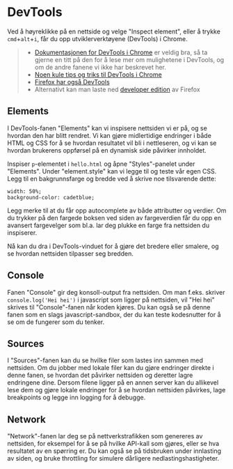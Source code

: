 # DevTools

Ved å høyreklikke på en nettside og velge "Inspect element", eller å trykke `cmd`+`alt`+`i`, får du opp utviklerverktøyene (DevTools) i Chrome.

> -   [Dokumentasjonen for DevTools i Chrome](https://developers.google.com/web/tools/chrome-devtools/) er veldig bra, så ta gjerne en titt på den for å lese mer om mulighetene i DevTools, og om de andre fanene vi ikke har beskrevet her.
> -   [Noen kule tips og triks til DevTools i Chrome](https://medium.freecodecamp.org/cool-chrome-devtools-tips-and-tricks-you-wish-you-knew-already-f54f65df88d2?source=linkShare-d0807c085137-1534676644)
> -   [Firefox har også DevTools](https://developer.mozilla.org/son/docs/Tools)
> -   Alternativt kan man laste ned [developer edition](https://www.mozilla.org/en-US/firefox/developer/) av Firefox

## Elements

I DevTools-fanen "Elements" kan vi inspisere nettsiden vi er på, og se hvordan den har blitt rendret. Vi kan gjøre midlertidige endringer i både HTML og CSS for å se hvordan resultatet vil bli i nettleseren, og vi kan se hvordan brukerens oppførsel på en dynamisk side påvirker innholdet.

Inspiser `p`-elementet i `hello.html` og åpne "Styles"-panelet under "Elements". Under "element.style" kan vi legge til og teste vår egen CSS. Legg til en bakgrunnsfarge og bredde ved å skrive noe tilsvarende dette:

```
width: 50%;
background-color: cadetblue;
```

Legg merke til at du får opp autocomplete av både attributter og verdier. Om du trykker på den fargede boksen ved siden av fargeverdien får du opp en avansert fargevelger som bl.a. lar deg plukke en farge fra nettsiden du inspiserer.

Nå kan du dra i DevTools-vinduet for å gjøre det bredere eller smalere, og se hvordan nettsiden tilpasser seg bredden.

## Console

Fanen "Console" gir deg konsoll-output fra nettsiden. Om man f.eks. skriver `console.log('Hei hei')` i javascript som ligger på nettsiden, vil "Hei hei" skrives til "Console"-fanen når koden kjøres. Du kan også se på denne fanen som en slags javascript-sandbox, der du kan teste kodesnutter for å se om de fungerer som du tenker.

## Sources

I "Sources"-fanen kan du se hvilke filer som lastes inn sammen med nettsiden. Om du jobber med lokale filer kan du gjøre endringer direkte i denne fanen, se hvordan det påvirker nettsiden og deretter lagre endringene dine. Dersom filene ligger på en annen server kan du allikevel lese dem og gjøre lokale endringer for å se hvordan nettsiden påvirkes, lage breakpoints og legge inn logging for å debugge.

## Network

"Network"-fanen lar deg se på nettverkstrafikken som genereres av nettsiden, for eksempel for å se på hvilke API-kall som gjøres, eller se hva resultatet av en spørring er. Du kan også se på tidsbruken under innlasting av siden, og bruke throttling for simulere dårligere nedlastingshastigheter.
